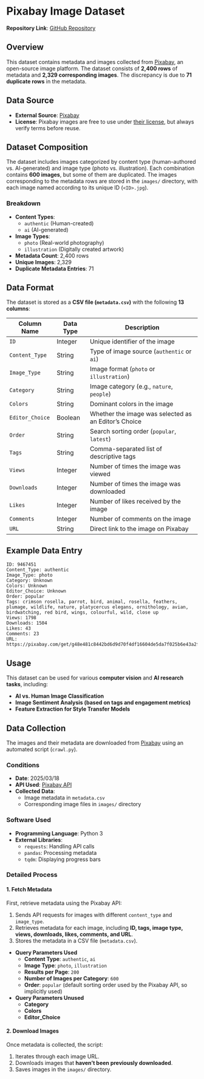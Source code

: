 # Pixabay Image Dataset
**Repository Link**: [GitHub Repository](https://github.com/kuiyuanc/ai-capstone-project-1.git)

## Overview
This dataset contains metadata and images collected from [Pixabay](https://pixabay.com), an open-source image platform. The dataset consists of **2,400 rows** of metadata and **2,329 corresponding images**. The discrepancy is due to **71 duplicate rows** in the metadata.

## Data Source
- **External Source**: [Pixabay](https://pixabay.com)
- **License**: Pixabay images are free to use under [their license](https://pixabay.com/service/terms/), but always verify terms before reuse.

## Dataset Composition
The dataset includes images categorized by content type (human-authored vs. AI-generated) and image type (photo vs. illustration). Each combination contains **600 images**, but some of them are duplicated.
The images corresponding to the metadata rows are stored in the `images/` directory, with each image named according to its unique ID (`<ID>.jpg`).

### **Breakdown**
- **Content Types**:
  - `authentic` (Human-created)
  - `ai` (AI-generated)
- **Image Types**:
  - `photo` (Real-world photography)
  - `illustration` (Digitally created artwork)
- **Metadata Count**: 2,400 rows
- **Unique Images**: 2,329
- **Duplicate Metadata Entries**: 71

## Data Format
The dataset is stored as a **CSV file (`metadata.csv`)** with the following **13 columns**:

| Column Name      | Data Type | Description |
|-----------------|-----------|-------------|
| `ID`            | Integer   | Unique identifier of the image |
| `Content_Type`  | String    | Type of image source (`authentic` or `ai`) |
| `Image_Type`    | String    | Image format (`photo` or `illustration`) |
| `Category`      | String    | Image category (e.g., `nature`, `people`) |
| `Colors`        | String    | Dominant colors in the image |
| `Editor_Choice` | Boolean   | Whether the image was selected as an Editor’s Choice |
| `Order`         | String    | Search sorting order (`popular`, `latest`) |
| `Tags`          | String    | Comma-separated list of descriptive tags |
| `Views`         | Integer   | Number of times the image was viewed |
| `Downloads`     | Integer   | Number of times the image was downloaded |
| `Likes`         | Integer   | Number of likes received by the image |
| `Comments`      | Integer   | Number of comments on the image |
| `URL`           | String    | Direct link to the image on Pixabay |

## Example Data Entry

```
ID: 9467451
Content_Type: authentic
Image_Type: photo
Category: Unknown
Colors: Unknown
Editor_Choice: Unknown
Order: popular
Tags: crimson rosella, parrot, bird, animal, rosella, feathers, plumage, wildlife, nature, platycercus elegans, ornithology, avian, birdwatching, red bird, wings, colourful, wild, close up
Views: 1798
Downloads: 1504
Likes: 43
Comments: 23
URL: https://pixabay.com/get/g48e481c8442bd6d9d70f4df16604de5da7f025b6e43a2f82e9a62ca297f65e26ce59a569bd906843c0f372d4561d9839ccd5598b6362ca334a26174e0304f5fa_1280.jpg
```

## Usage
This dataset can be used for various **computer vision** and **AI research tasks**, including:
- **AI vs. Human Image Classification**
- **Image Sentiment Analysis (based on tags and engagement metrics)**
- **Feature Extraction for Style Transfer Models**

## Data Collection
The images and their metadata are downloaded from [Pixabay](https://pixabay.com) using an automated script (`crawl.py`).

### Conditions
- **Date**: 2025/03/18
- **API Used**: [Pixabay API](https://pixabay.com/api/docs/)
- **Collected Data**:
  - Image metadata in `metadata.csv`
  - Corresponding image files in `images/` directory

### Software Used
- **Programming Language**: Python 3
- **External Libraries**:
  - `requests`: Handling API calls
  - `pandas`: Processing metadata
  - `tqdm`: Displaying progress bars

### Detailed Process
#### **1. Fetch Metadata**
First, retrieve metadata using the Pixabay API:
1. Sends API requests for images with different `content_type` and `image_type`.
2. Retrieves metadata for each image, including **ID, tags, image type, views, downloads, likes, comments, and URL**.
3. Stores the metadata in a CSV file (`metadata.csv`).

- **Query Parameters Used**
  - **Content Type**: `authentic`, `ai`
  - **Image Type**: `photo`, `illustration`
  - **Results per Page**: `200`
  - **Number of Images per Category**: `600`
  - **Order**: `popular` (default sorting order used by the Pixabay API, so implicitly used)
- **Query Parameters Unused**
  - **Category**
  - **Colors**
  - **Editor_Choice**

#### **2. Download Images**
Once metadata is collected, the script:
1. Iterates through each image URL.
2. Downloads images that **haven’t been previously downloaded**.
3. Saves images in the `images/` directory.
